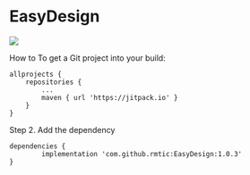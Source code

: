 # EasyDesign
[![](https://jitpack.io/v/rmtic/EasyDesign.svg)](https://jitpack.io/#rmtic/EasyDesign)

How to
To get a Git project into your build:


	allprojects {
		repositories {
			...
			maven { url 'https://jitpack.io' }
		}
	}
Step 2. Add the dependency

	dependencies {
	        implementation 'com.github.rmtic:EasyDesign:1.0.3'
	}

